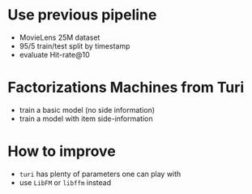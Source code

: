# Use previous pipeline

* MovieLens 25M dataset
* 95/5 train/test split by timestamp
* evaluate Hit-rate@10

# Factorizations Machines from Turi

* train a basic model (no side information)
* train a model with item side-information

# How to improve

* `turi` has plenty of parameters one can play with
* use `LibFM` or `libffm` instead
